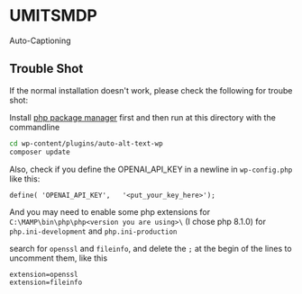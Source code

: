# UMITSMDP
Auto-Captioning

## Trouble Shot
If the normal installation doesn't work, please check the following for troube shot:

Install [php package manager](https://getcomposer.org/) first and then run at this directory with the commandline
```bash
cd wp-content/plugins/auto-alt-text-wp
composer update
```
Also, check if you define the OPENAI_API_KEY in a newline in `wp-config.php` like this:
```
define( 'OPENAI_API_KEY',   '<put_your_key_here>');
```
And you may need to enable some php extensions for `C:\MAMP\bin\php\php<version you are using>\` (I chose php 8.1.0) for `php.ini-development` and `php.ini-production`

search for `openssl` and `fileinfo`, and delete the `;` at the begin of the lines to uncomment them, like this
```
extension=openssl
extension=fileinfo
```